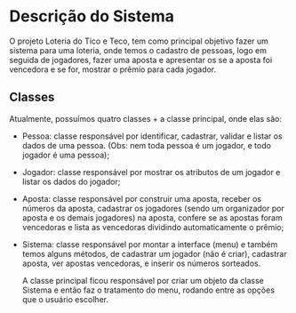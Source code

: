 # Descrição do Sistema

O projeto Loteria do Tico e Teco, tem como principal objetivo fazer um sistema para uma loteria, onde temos o cadastro de pessoas, logo em seguida de jogadores, fazer uma aposta e apresentar os se a aposta foi vencedora e se for, mostrar o prêmio para cada jogador.

## Classes

Atualmente, possuímos quatro classes + a classe principal, onde elas são:

* Pessoa: classe responsável por identificar, cadastrar, validar  e listar os dados de uma pessoa. (Obs: nem toda pessoa é um jogador, e todo jogador é uma pessoa);
* Jogador: classe responsável por mostrar os atributos de um jogador e listar os dados do jogador;
* Aposta: classe responsável por construir uma aposta, receber os números da aposta, cadastrar os jogadores (sendo um organizador por aposta e os demais jogadores) na aposta, confere se as apostas foram vencedoras e lista as vencedoras dividindo automaticamente o prêmio;
* Sistema: classe responsável por montar a interface (menu) e também temos alguns métodos, de cadastrar um jogador (não é criar), cadastrar aposta, ver apostas vencedoras, e inserir os números sorteados.

  A classe principal ficou responsável por criar um objeto da classe Sistema e então faz o tratamento do menu, rodando entre as opções que o usuário escolher.
